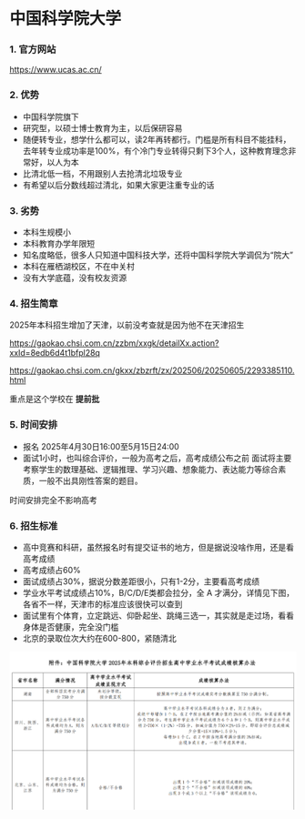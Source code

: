 # 中国科学院大学

### 1. 官方网站

https://www.ucas.ac.cn/

### 2. 优势

- 中国科学院旗下
- 研究型，以硕士博士教育为主，以后保研容易
- 随便转专业，想学什么都可以，读2年再转都行。门槛是所有科目不能挂科，去年转专业成功率是100%，有个冷门专业转得只剩下3个人，这种教育理念非常好，以人为本
- 比清北低一档，不用跟别人去抢清北垃圾专业
- 有希望以后分数线超过清北，如果大家更注重专业的话

### 3. 劣势

- 本科生规模小
- 本科教育办学年限短
- 知名度略低，很多人只知道中国科技大学，还将中国科学院大学调侃为“院大”
- 本科在雁栖湖校区，不在中关村
- 没有大学底蕴，没有校友资源

### 4. 招生简章

2025年本科招生增加了天津，以前没考查就是因为他不在天津招生

https://gaokao.chsi.com.cn/zzbm/xxgk/detailXx.action?xxId=8edb6d4t1bfpl28q

https://gaokao.chsi.com.cn/gkxx/zbzrft/zx/202506/20250605/2293385110.html


重点是这个学校在 **提前批**

### 5. 时间安排

- 报名 2025年4月30日16:00至5月15日24:00
- 面试1小时，也叫综合评价，一般为高考之后，高考成绩公布之前
  面试将主要考察学生的数理基础、逻辑推理、学习兴趣、想象能力、表达能力等综合素质，一般不出具刚性答案的题目。

时间安排完全不影响高考

### 6. 招生标准

- 高中竞赛和科研，虽然报名时有提交证书的地方，但是据说没啥作用，还是看高考成绩
- 高考成绩占60%
- 面试成绩占30%，据说分数差距很小，只有1-2分，主要看高考成绩
- 学业水平考试成绩占10%，B/C/D/E类都会拉分，全 A 才满分，详情见下图，各省不一样，天津市的标准应该很快可以查到
- 面试里有个体育，立定跳远、仰卧起坐、跳绳三选一，其实就是走过场，看看身体是否健康，完全没门槛
- 北京的录取位次大约在600-800，紧随清北

![alt text](img/ucas-1.png)